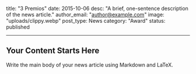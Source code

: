 title: "3 Premios"
date: 2015-10-06
desc: "A brief, one-sentence description of the news article."
author_email: "author@example.com"
image: "uploads/clippy.webp"
post_type: News
category: "Award" 
status: published

---

## Your Content Starts Here

Write the main body of your news article using Markdown and LaTeX.